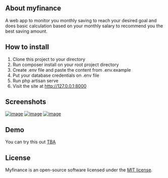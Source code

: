 ## About myfinance

A web app to monitor you monthly saving to reach your desired goal and does basic calculation based on your monthly salary to recommend you the best saving amount.

## How to install
1. Clone this project to your directory
2. Run composer install on your root project directory
3. Create .env file and paste the content from .env.example
4. Put your database credentials on .env file
5. Run php artisan serve
6. Visit the site at http://127.0.0.1:8000

## Screenshots

<a href="https://ibb.co/FKh4XqJ"><img src="https://ibb.co/FKh4XqJ" alt="image" border="0"></a>
<a href="https://ibb.co/BTrXv87"><img src="https://ibb.co/BTrXv87" alt="image" border="0"></a>
<a href="https://ibb.co/GnBbGRx"><img src="https://ibb.co/GnBbGRx" alt="image" border="0"></a>

## Demo
You can try this out <a href="">TBA</a>

## License

Myfinance is an open-source software licensed under the [MIT license](https://opensource.org/licenses/MIT).
